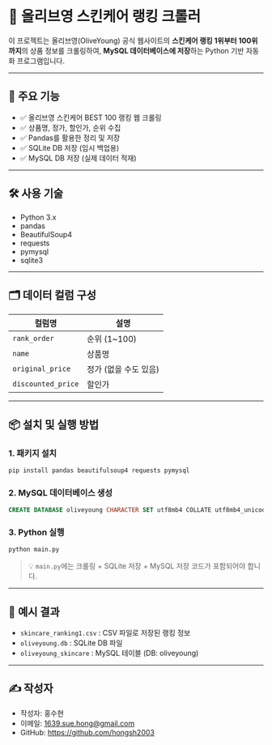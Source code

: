 # 🧴 올리브영 스킨케어 랭킹 크롤러

이 프로젝트는 올리브영(OliveYoung) 공식 웹사이트의 **스킨케어 랭킹 1위부터 100위까지**의 상품 정보를 크롤링하여, **MySQL 데이터베이스에 저장**하는 Python 기반 자동화 프로그램입니다.

---

## 📌 주요 기능

- ✅ 올리브영 스킨케어 BEST 100 랭킹 웹 크롤링
- ✅ 상품명, 정가, 할인가, 순위 수집
- ✅ Pandas를 활용한 정리 및 저장
- ✅ SQLite DB 저장 (임시 백업용)
- ✅ MySQL DB 저장 (실제 데이터 적재)

---

## 🛠 사용 기술

- Python 3.x
- pandas
- BeautifulSoup4
- requests
- pymysql
- sqlite3

---

## 🗂 데이터 컬럼 구성

| 컬럼명           | 설명           |
|------------------|----------------|
| `rank_order`     | 순위 (1~100)   |
| `name`           | 상품명         |
| `original_price` | 정가 (없을 수도 있음) |
| `discounted_price` | 할인가       |

---

## 📦 설치 및 실행 방법

### 1. 패키지 설치
```bash
pip install pandas beautifulsoup4 requests pymysql
```

### 2. MySQL 데이터베이스 생성
```sql
CREATE DATABASE oliveyoung CHARACTER SET utf8mb4 COLLATE utf8mb4_unicode_ci;
```

### 3. Python 실행
```bash
python main.py
```

> 💡 `main.py`에는 크롤링 + SQLite 저장 + MySQL 저장 코드가 포함되어야 합니다.

---

## 💾 예시 결과

- `skincare_ranking1.csv` : CSV 파일로 저장된 랭킹 정보  
- `oliveyoung.db` : SQLite DB 파일  
- `oliveyoung_skincare` : MySQL 테이블 (DB: oliveyoung)

---

## ✍️ 작성자

- 작성자: 홍수현
- 이메일: 1639.sue.hong@gmail.com
- GitHub: https://github.com/hongsh2003
